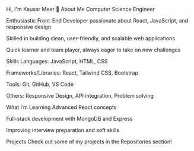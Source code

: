 Hi, I'm Kausar Meer 👋
About Me
Computer Science Engineer

Enthusiastic Front-End Developer passionate about React, JavaScript, and responsive design

Skilled in building clean, user-friendly, and scalable web applications

Quick learner and team player, always eager to take on new challenges

Skills
Languages: JavaScript, HTML, CSS

Frameworks/Libraries: React, Tailwind CSS, Bootstrap

Tools: Git, GitHub, VS Code

Others: Responsive Design, API integration, Problem solving

What I’m Learning
Advanced React concepts

Full-stack development with MongoDB and Express

Improving interview preparation and soft skills

Projects
Check out some of my projects in the Repositories section!
